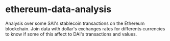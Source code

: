 # ethereum-data-analysis
Analysis over some SAI's stablecoin transactions on the Ethereum blockchain. Join data with dollar's exchanges rates for differents currencies to know if some of this affect to DAI's transactions and values.
